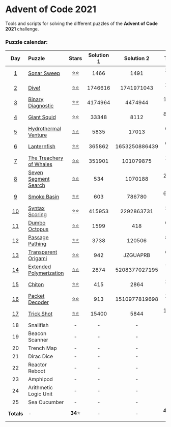 # Advent of Code 2021

Tools and scripts for solving the different puzzles of the **Advent of Code 2021** 
challenge.

### Puzzle calendar:
|                                           **Day**                                            | **Puzzle**                                                                                                        |                                               **Stars**                                                |  **Solution 1**  |  **Solution 2**  |  **Time**   |
|:--------------------------------------------------------------------------------------------:|:------------------------------------------------------------------------------------------------------------------|:------------------------------------------------------------------------------------------------------:|:----------------:|:----------------:|:-----------:|
|  [1](https://github.com/JaviLunes/AdventCode2021/tree/master/src/aoc2021/day_1/solution.py)  | [Sonar Sweep](https://github.com/JaviLunes/AdventCode2021/tree/master/src/aoc2021/day_1/solution.py)              | [:star::star:](https://github.com/JaviLunes/AdventCode2021/tree/master/src/aoc2021/day_1/solution.py)  |       1466       |       1491       |   2.10 ms   |
|  [2](https://github.com/JaviLunes/AdventCode2021/tree/master/src/aoc2021/day_2/solution.py)  | [Dive!](https://github.com/JaviLunes/AdventCode2021/tree/master/src/aoc2021/day_2/solution.py)                    | [:star::star:](https://github.com/JaviLunes/AdventCode2021/tree/master/src/aoc2021/day_2/solution.py)  |     1746616      |    1741971043    |   2.00 ms   |
|  [3](https://github.com/JaviLunes/AdventCode2021/tree/master/src/aoc2021/day_3/solution.py)  | [Binary Diagnostic](https://github.com/JaviLunes/AdventCode2021/tree/master/src/aoc2021/day_3/solution.py)        | [:star::star:](https://github.com/JaviLunes/AdventCode2021/tree/master/src/aoc2021/day_3/solution.py)  |     4174964      |     4474944      |  14.12 ms   |
|  [4](https://github.com/JaviLunes/AdventCode2021/tree/master/src/aoc2021/day_4/solution.py)  | [Giant Squid](https://github.com/JaviLunes/AdventCode2021/tree/master/src/aoc2021/day_4/solution.py)              | [:star::star:](https://github.com/JaviLunes/AdventCode2021/tree/master/src/aoc2021/day_4/solution.py)  |      33348       |       8112       |  85.21 ms   |
|  [5](https://github.com/JaviLunes/AdventCode2021/tree/master/src/aoc2021/day_5/solution.py)  | [Hydrothermal Venture](https://github.com/JaviLunes/AdventCode2021/tree/master/src/aoc2021/day_5/solution.py)     | [:star::star:](https://github.com/JaviLunes/AdventCode2021/tree/master/src/aoc2021/day_5/solution.py)  |       5835       |      17013       |   0.41 s    |
|  [6](https://github.com/JaviLunes/AdventCode2021/tree/master/src/aoc2021/day_6/solution.py)  | [Lanternfish](https://github.com/JaviLunes/AdventCode2021/tree/master/src/aoc2021/day_6/solution.py)              | [:star::star:](https://github.com/JaviLunes/AdventCode2021/tree/master/src/aoc2021/day_6/solution.py)  |      365862      |  1653250886439   |   0.00 μs   |
|  [7](https://github.com/JaviLunes/AdventCode2021/tree/master/src/aoc2021/day_7/solution.py)  | [The Treachery of Whales](https://github.com/JaviLunes/AdventCode2021/tree/master/src/aoc2021/day_7/solution.py)  | [:star::star:](https://github.com/JaviLunes/AdventCode2021/tree/master/src/aoc2021/day_7/solution.py)  |      351901      |    101079875     |   1.17 s    |
|  [8](https://github.com/JaviLunes/AdventCode2021/tree/master/src/aoc2021/day_8/solution.py)  | [Seven Segment Search](https://github.com/JaviLunes/AdventCode2021/tree/master/src/aoc2021/day_8/solution.py)     | [:star::star:](https://github.com/JaviLunes/AdventCode2021/tree/master/src/aoc2021/day_8/solution.py)  |       534        |     1070188      |   24.54 s   |
|  [9](https://github.com/JaviLunes/AdventCode2021/tree/master/src/aoc2021/day_9/solution.py)  | [Smoke Basin](https://github.com/JaviLunes/AdventCode2021/tree/master/src/aoc2021/day_9/solution.py)              | [:star::star:](https://github.com/JaviLunes/AdventCode2021/tree/master/src/aoc2021/day_9/solution.py)  |       603        |      786780      |  62.42 ms   |
| [10](https://github.com/JaviLunes/AdventCode2021/tree/master/src/aoc2021/day_10/solution.py) | [Syntax Scoring](https://github.com/JaviLunes/AdventCode2021/tree/master/src/aoc2021/day_10/solution.py)          | [:star::star:](https://github.com/JaviLunes/AdventCode2021/tree/master/src/aoc2021/day_10/solution.py) |      415953      |    2292863731    |   2.99 ms   |
| [11](https://github.com/JaviLunes/AdventCode2021/tree/master/src/aoc2021/day_11/solution.py) | [Dumbo Octopus](https://github.com/JaviLunes/AdventCode2021/tree/master/src/aoc2021/day_11/solution.py)           | [:star::star:](https://github.com/JaviLunes/AdventCode2021/tree/master/src/aoc2021/day_11/solution.py) |       1599       |       418        |   0.29 s    |
| [12](https://github.com/JaviLunes/AdventCode2021/tree/master/src/aoc2021/day_12/solution.py) | [Passage Pathing](https://github.com/JaviLunes/AdventCode2021/tree/master/src/aoc2021/day_12/solution.py)         | [:star::star:](https://github.com/JaviLunes/AdventCode2021/tree/master/src/aoc2021/day_12/solution.py) |       3738       |      120506      |   8.05 s    |
| [13](https://github.com/JaviLunes/AdventCode2021/tree/master/src/aoc2021/day_13/solution.py) | [Transparent Origami](https://github.com/JaviLunes/AdventCode2021/tree/master/src/aoc2021/day_13/solution.py)     | [:star::star:](https://github.com/JaviLunes/AdventCode2021/tree/master/src/aoc2021/day_13/solution.py) |       942        |     JZGUAPRB     |   6.13 ms   |
| [14](https://github.com/JaviLunes/AdventCode2021/tree/master/src/aoc2021/day_14/solution.py) | [Extended Polymerization](https://github.com/JaviLunes/AdventCode2021/tree/master/src/aoc2021/day_14/solution.py) | [:star::star:](https://github.com/JaviLunes/AdventCode2021/tree/master/src/aoc2021/day_14/solution.py) |       2874       |  5208377027195   |   7.08 ms   |
| [15](https://github.com/JaviLunes/AdventCode2021/tree/master/src/aoc2021/day_15/solution.py) | [Chiton](https://github.com/JaviLunes/AdventCode2021/tree/master/src/aoc2021/day_15/solution.py)                  | [:star::star:](https://github.com/JaviLunes/AdventCode2021/tree/master/src/aoc2021/day_15/solution.py) |       415        |       2864       |   2.55 s    |
| [16](https://github.com/JaviLunes/AdventCode2021/tree/master/src/aoc2021/day_16/solution.py) | [Packet Decoder](https://github.com/JaviLunes/AdventCode2021/tree/master/src/aoc2021/day_16/solution.py)          | [:star::star:](https://github.com/JaviLunes/AdventCode2021/tree/master/src/aoc2021/day_16/solution.py) |       913        |  1510977819698   |   2.11 ms   |
| [17](https://github.com/JaviLunes/AdventCode2021/tree/master/src/aoc2021/day_17/solution.py) | [Trick Shot](https://github.com/JaviLunes/AdventCode2021/tree/master/src/aoc2021/day_17/solution.py)              | [:star::star:](https://github.com/JaviLunes/AdventCode2021/tree/master/src/aoc2021/day_17/solution.py) |      15400       |       5844       |   10.43 s   |
|                                              18                                              | Snailfish                                                                                                         |                                                   -                                                    |        -         |        -         |      -      |
|                                              19                                              | Beacon Scanner                                                                                                    |                                                   -                                                    |        -         |        -         |      -      |
|                                              20                                              | Trench Map                                                                                                        |                                                   -                                                    |        -         |        -         |      -      |
|                                              21                                              | Dirac Dice                                                                                                        |                                                   -                                                    |        -         |        -         |      -      |
|                                              22                                              | Reactor Reboot                                                                                                    |                                                   -                                                    |        -         |        -         |      -      |
|                                              23                                              | Amphipod                                                                                                          |                                                   -                                                    |        -         |        -         |      -      |
|                                              24                                              | Arithmetic Logic Unit                                                                                             |                                                   -                                                    |        -         |        -         |      -      |
|                                              25                                              | Sea Cucumber                                                                                                      |                                                   -                                                    |        -         |        -         |      -      |
|                                          **Totals**                                          | -                                                                                                                 |                                              **34**:star:                                              |        -         |        -         | **47.62 s** |
